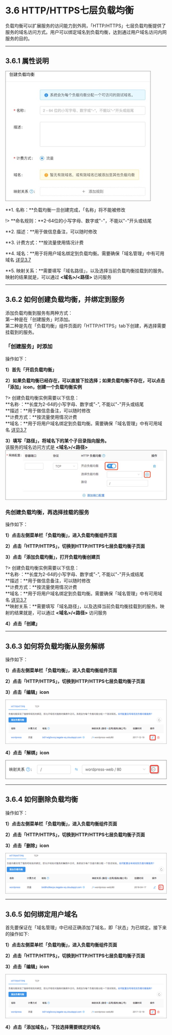 # 3.6 HTTP/HTTPS七层负载均衡
负载均衡可以扩展服务的访问能力到外网，「HTTP/HTTPS」七层负载均衡提供了服务的域名访问方式。用户可以绑定域名到负载均衡，达到通过用户域名访问内网服务的目的。
***

## 3.6.1 属性说明

![](_figures/user-guide/lb_7_para.jpg)

**1. 名称：**负载均衡一旦创建完成，「名称」将不能被修改

!> **命名规则：**2-64位的小写字母、数字或"-"，不能以"-"开头或结尾

**2. 描述：**用于做信息备注，可以随时修改

**3. 计费方式：**按流量使用情况计费

**4. 域名：**用于将用户域名绑定到负载均衡。需要确保「域名管理」中有可用域名 [详见3.7](user-guide/domain.md)

**5. 映射关系：**需要填写「域名路径」，以及选择当前负载均衡挂载到的服务。映射的结果就是，可以通过 **<域名>/<路径>** 访问服务
***

## 3.6.2 如何创建负载均衡，并绑定到服务

添加负载均衡到服务有两种方式：    
第一种是在「创建服务」时添加。    
第二种是先在「负载均衡」组件页面的「HTTP/HTTPS」tab下创建，再选择需要挂载到的服务。

### 「创建服务」时添加
操作如下：

**1）首先「开启负载均衡」**

**2）如果负载均衡已经存在，可以直接下拉选择；如果负载均衡不存在，可以点击「添加」icon，创建一个负载均衡实例**

?> 创建负载均衡实例需要以下信息：		
   **名称·：**长度为2-64的小写字母、数字或"-", 不能以"-"开头或结尾<br>
   **描述：**用于做信息备注，可以随时修改<br>
   **计费方式：**按流量使用情况计费<br>
   **域名：**用于将用户域名绑定到负载均衡。需要确保「域名管理」中有可用域名 [详见3.7](user-guide/domain.md)<br>

**3）填写「路径」，将域名下的某个子目录指向服务。**   
该服务的域名访问方式是 **<域名>/<路径>**
![](_figures/quick-start/cluster-app-7loadbalance-on.jpg)

### 先创建负载均衡，再选择挂载的服务
操作如下：

**1）点击左侧菜单栏「负载均衡」，进入负载均衡组件页面**

**2）点击「HTTP/HTTPS」，切换到HTTP/HTTPS七层负载均衡子页面**

**3）点击「添加负载均衡」，打开负载均衡创建页**

?> 创建负载均衡实例需要以下信息：		
   **名称·：**长度为2-64的小写字母、数字或"-", 不能以"-"开头或结尾<br>
   **描述：**用于做信息备注，可以随时修改<br>
   **计费方式：**按流量使用情况计费<br>
   **域名：**用于将用户域名绑定到负载均衡。需要确保「域名管理」中有可用域名 [详见3.7](user-guide/domain.md)<br>
   **映射关系：**需要填写「域名路径」，以及选择当前负载均衡挂载到的服务。映射的结果就是，可以通过 **<域名>/<路径>** 访问服务
   
**4）点击「创建」**
***
   
## 3.6.3 如何将负载均衡从服务解绑

操作如下：

**1）点击左侧菜单栏「负载均衡」，进入负载均衡组件页面** 

**2）点击「HTTP/HTTPS」，切换到HTTP/HTTPS七层负载均衡子页面**  

**3）点击「编辑」icon**

![添加负载均衡](_figures/user-guide/lb_7_service_off.jpg)

**4）点击「解绑」icon**

![添加负载均衡](_figures/user-guide/lb_7_service_off_2.jpg)
***
   
## 3.6.4 如何删除负载均衡

操作如下：

**1）点击左侧菜单栏「负载均衡」，进入负载均衡组件页面** 

**2）点击「HTTP/HTTPS」，切换到HTTP/HTTPS七层负载均衡子页面**  

**3）点击「删除」icon**

![添加负载均衡](_figures/user-guide/lb_7_delete.jpg)
***

## 3.6.5 如何绑定用户域名

首先要保证在「域名管理」中已经正确添加了域名，即「状态」为已绑定。接下来的操作如下:

**1）点击左侧菜单栏「负载均衡」，进入负载均衡组件页面** 

**2）点击「HTTP/HTTPS」，切换到HTTP/HTTPS七层负载均衡子页面**  

**3）点击「编辑」icon**

![添加负载均衡](_figures/user-guide/lb_7_service_off.jpg)

**4）点击「添加域名」，下拉选择需要绑定的域名**